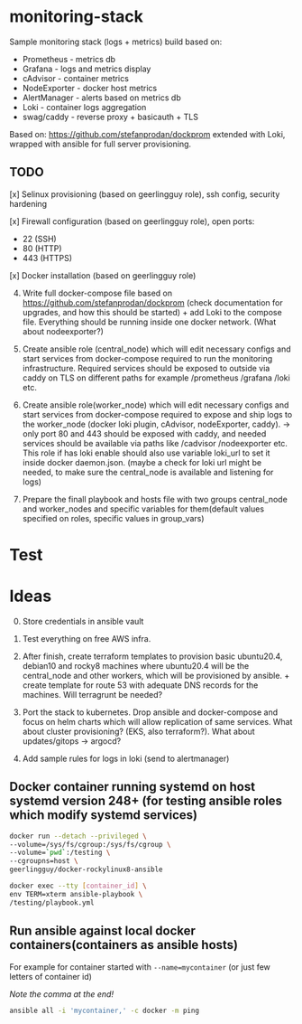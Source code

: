 # monitoring-stack

Sample monitoring stack (logs + metrics) build based on:

- Prometheus - metrics db
- Grafana - logs and metrics display
- cAdvisor - container metrics
- NodeExporter - docker host metrics
- AlertManager - alerts based on metrics db
- Loki - container logs aggregation
- swag/caddy - reverse proxy + basicauth + TLS

Based on: https://github.com/stefanprodan/dockprom extended with Loki, wrapped with ansible for full server provisioning.

## TODO

[x] Selinux provisioning (based on geerlingguy role), ssh config, security hardening

[x] Firewall configuration (based on geerlingguy role), open ports:

- 22 (SSH)
- 80 (HTTP)
- 443 (HTTPS)

[x] Docker installation (based on geerlingguy role)

4. Write full docker-compose file based on https://github.com/stefanprodan/dockprom (check documentation for upgrades, and how this should be started) + add Loki to the compose file. Everything should be running inside one docker network. (What about nodeexporter?)

5. Create ansible role (central_node) which will edit necessary configs and start services from docker-compose required to run the monitoring infrastructure. Required services should be exposed to outside via caddy on TLS on different paths for example /prometheus /grafana /loki etc.

6. Create ansible role(worker_node) which will edit necessary configs and start services from docker-compose required to expose and ship logs to the worker_node (docker loki plugin, cAdvisor, nodeExporter, caddy). -> only port 80 and 443 should be exposed with caddy, and needed services should be available via paths like /cadvisor /nodeexporter etc. This role if has loki enable should also use variable loki_url to set it inside docker daemon.json. (maybe a check for loki url might be needed, to make sure the central_node is available and listening for logs)

7. Prepare the finall playbook and hosts file with two groups central_node and worker_nodes and specific variables for them(default values specified on roles, specific values in group_vars)

# Test

# Ideas

0. Store credentials in ansible vault

1. Test everything on free AWS infra.

2. After finish, create terraform templates to provision basic ubuntu20.4, debian10 and rocky8 machines where ubuntu20.4 will be the central_node and other workers, which will be provisioned by ansible. + create template for route 53 with adequate DNS records for the machines. Will terragrunt be needed?

3. Port the stack to kubernetes. Drop ansible and docker-compose and focus on helm charts which will allow replication of same services. What about cluster provisioning? (EKS, also terraform?). What about updates/gitops -> argocd?

4. Add sample rules for logs in loki (send to alertmanager)

## Docker container running systemd on host systemd version 248+ (for testing ansible roles which modify systemd services)

```bash
docker run --detach --privileged \
--volume=/sys/fs/cgroup:/sys/fs/cgroup \
--volume=`pwd`:/testing \
--cgroupns=host \
geerlingguy/docker-rockylinux8-ansible
```

```bash
docker exec --tty [container_id] \
env TERM=xterm ansible-playbook \
/testing/playbook.yml
```

## Run ansible against local docker containers(containers as ansible hosts)

For example for container started with `--name=mycontainer` (or just few letters of container id)

_Note the comma at the end!_

```bash
ansible all -i 'mycontainer,' -c docker -m ping
```
